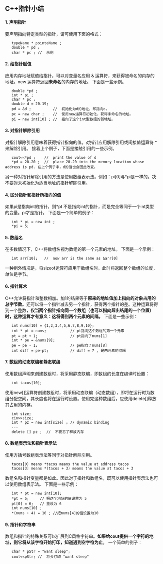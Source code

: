 ## C++指针小结

#### 1. 声明指针
   要声明指向特定类型的指针，请可使用下面的格式：
   ```
      typeName * pointeName ; 
      double * pd ; 
      char * pc ; //  示例 
   ```
   
#### 2. 给指针赋值
   应用内存地址赋值给指针，可以对变量名应用 & 运算符，来获得被命名的内存的地址。new 运算符返回**未命名**的内存的地址。
   下面是一些示例。
   ```
      double *pd ;
      int * pi ; 
      char * pc ;
      double d = 20.19;
      pd = &d ;          //  初始化为d的地址，即指向d。
      pc = new char ;    //  使用new运算符初始化，获得未命名的地址。
      pi = new int[10] ; //  指向了这个int型数组的首地址。
   ```
   
#### 3. 对指针解除引用
   对指针解除引用意味着获得指针指向的值。对指针应用解除引用或间接值运算符 * 来解除引用。
   接着上个例子，下面是接触引用的一些示例。
   ```
      cout<<*pd ;    //  print the value of d 
      *pd = 20.20 ;  //  place 20.20 into the memory location whose address is pd. 在上个例子中，d的值也会因此改变。
   ```
   另一种对指针解除引用的方法是使用数组表示法。例如：pi\[0]与\*pi是一样的。决不要对未初始化为适当地址的指针解除引用。
   
#### 4. 区分指针和指针所指向的值
   如果pi是指向int的指针，则\*pt 不是指向int的指针，而是完全等同于一个int类型的变量。pi才是指针。
   下面是一个简单的例子：
   ```
      int * pi = new int ;
      *pi = 5;
   ```
   
#### 5. 数组名
   在多数情况下，C++将数组名视为数组的第一个元素的地址。
   下面是一个示例：
   ```
      int arr[10];   //  now arr is the same as &arr[0]
   ```
   一种例外情况是，将sizeof运算符应用于数组名时，此时将返回整个数组的长度，单位是字节。
   
#### 6. 指针算术
   C++允许将指针和整数相加。加1的结果等于**原来的地址值加上指向的对象占用的总字节数**。还可以将一个指针减去另一个指针，获得两个指针的差。这种运算将得到一个整数，**仅当两个指针指向同一个数组（也可以指向超出结尾的一个位置）时，这种运算才有意义：这将得到两个元素的间隔。**
   下面是一些示例：
   ```
      int nums[10] = {1,2,3,4,5,6,7,8,9,10};
      int * pt = nums;           // pt指向这个数组的第一个元素
      pt = pt + 1;               // pt指向了nums[1]
      int * pe = &nums[9];       
      pe = pe - 1;               // pe指向了nums[8]
      int diff = pe-pt;          // diff = 7 , 是两元素的间隔
   ```
   
#### 7. 数组的动态联编和静态联编
   使用数组声明来创建数组时，将采用静态联编，即数组的长度在编译时设置：
   ```
      int tacos[10];
   ```
   使用new\[]运算符创建数组时，将采用动态联编（动态数组），即将在运行时为数组分配空间，其长度也将在运行时设置。使用完这种数组后，应使用delete\[]释放其占用的内存。
   ```
      int size;
      cin>>size;
      int * pz = new int[size] ; // dynamic binding 
      ...
      delete [] pz ;  //  不要忘了释放内存
   ```
   
#### 8. 数组表示法和指针表示法
   使用方括号数组表示法等同于对指针解除引用。
   ```
      tacos[0] means *tacos means the value at address tacos 
      tacos[3] means *(tacos + 3) means the value at tacos + 3
   ```
   数组名和指针变量都是如此。因此对于指针和数组名，既可以使用指针表示法也可以使用数组表示法。
   下面是一些示例：
   ```
      int * pt = new int[10];
      *pt = 5;     // 把这个地址的值设置为 5
      pt[0] = 6;   // 重设为 6 
      int nums[10] ;
      *(nums + 4) = 10 ; //把nums[4]的值设置为10
   ```
   
#### 9. 指针和字符串
   数组和指针的特殊关系可以扩展到C风格字符串。**如果给cout提供一个字符的地址，则它将从该字符开始打印，知道遇到空字符为止**。
   一个简单的例子：
   ```
      char * pStr = "want sleep";
      cout<<pStr; //  将会打印 "want sleep" 
   ```
   
